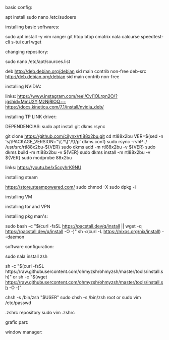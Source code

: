 basic config:

 apt install sudo
 nano /etc/sudoers

installing basic softwares:

  sudo apt install -y vim ranger git htop btop cmatrix nala 
calcurse speedtest-cli s-tui curl wget

changing repository:

  sudo nano /etc/apt/sources.list

  deb http://deb.debian.org/debian sid main contrib non-free
deb-src http://deb.debian.org/debian sid main contrib non-free

installing NVIDIA:

  links:
  https://www.instagram.com/reel/CvI1OLrpn2O/?igshid=MmU2YjMzNjRlOQ==
  https://docs.kinetica.com/7.1/install/nvidia_deb/

installing TP LINK driver:

  DEPENDENCIAS:
  sudo apt install git dkms rsync

  git clone https://github.com/cilynx/rtl88x2bu.git
  cd rtl88x2bu
   VER=$(sed -n 's/\PACKAGE_VERSION="\(.*\)"/\1/p' dkms.conf)
   sudo rsync -rvhP ./ /usr/src/rtl88x2bu-${VER}
   sudo dkms add -m rtl88x2bu -v ${VER}
   sudo dkms build -m rtl88x2bu -v ${VER}
   sudo dkms install -m rtl88x2bu -v ${VER}
   sudo modprobe 88x2bu

  links:
  https://youtu.be/x5ccyhrK9NU

installing steam

  https://store.steampowered.com/
  sudo chmod -X <steam>
  sudo dpkg -i <steam>

installing VM

installing tor and VPN

installing pkg man's:

  sudo bash -c "$(curl -fsSL https://pacstall.dev/q/install || wget -q https://pacstall.dev/q/install -O -)"
  sh <(curl -L https://nixos.org/nix/install) --daemon

software configuration:

sudo nala install zsh

  sh -c "$(curl -fsSL https://raw.githubusercontent.com/ohmyzsh/ohmyzsh/master/tools/install.sh)"
  or
  sh -c "$(wget https://raw.githubusercontent.com/ohmyzsh/ohmyzsh/master/tools/install.sh -O -)"

  chsh -s /bin/zsh "$USER"
  sudo chsh -s /bin/zsh root
  or
  sudo vim /etc/passwd

  .zshrc repository
  sudo vim .zshrc

grafic part:

window manager:


